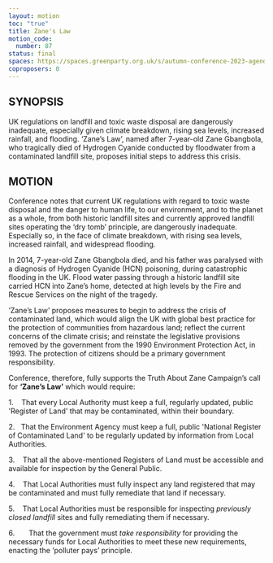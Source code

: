 ```yaml
---
layout: motion
toc: "true"
title: Zane's Law
motion_code:
  number: 87
status: final
spaces: https://spaces.greenparty.org.uk/s/autumn-conference-2023-agenda-forum/post/post/view?id=11170
coproposers: 0
---
```

## **SYNOPSIS**

UK regulations on landfill and toxic waste disposal are dangerously inadequate, especially given climate breakdown, rising sea levels, increased rainfall, and flooding. ‘Zane’s Law’, named after 7-year-old Zane Gbangbola, who tragically died of Hydrogen Cyanide conducted by floodwater from a contaminated landfill site, proposes initial steps to address this crisis.

## **MOTION**

Conference notes that current UK regulations with regard to toxic waste disposal and the danger to human life, to our environment, and to the planet as a whole, from both historic landfill sites and currently approved landfill sites operating the ‘dry tomb’ principle, are dangerously inadequate. Especially so, in the face of climate breakdown, with rising sea levels, increased rainfall, and widespread flooding.

In 2014, 7-year-old Zane Gbangbola died, and his father was paralysed with a diagnosis of Hydrogen Cyanide (HCN) poisoning, during catastrophic flooding in the UK. Flood water passing through a historic landfill site carried HCN into Zane’s home, detected at high levels by the Fire and Rescue Services on the night of the tragedy.

‘Zane’s Law’ proposes measures to begin to address the crisis of contaminated land, which would align the UK with global best practice for the protection of communities from hazardous land; reflect the current concerns of the climate crisis; and reinstate the legislative provisions removed by the government from the 1990 Environment Protection Act, in 1993. The protection of citizens should be a primary government responsibility.

Conference, therefore, fully supports the Truth About Zane Campaign’s call for **‘Zane’s Law’** which would require:

1.    That every Local Authority must keep a full, regularly updated, public 'Register of Land' that may be contaminated, within their boundary.

2.   That the Environment Agency must keep a full, public 'National Register of Contaminated Land' to be regularly updated by information from Local Authorities.

3.    That all the above-mentioned Registers of Land must be accessible and available for inspection by the General Public.

4.    That Local Authorities must fully inspect any land registered that may be contaminated and must fully remediate that land if necessary.

5.    That Local Authorities must be responsible for inspecting *previously closed landfill* sites and fully remediating them if necessary.

6.       That the government must *take responsibility* for providing the necessary funds for Local Authorities to meet these new requirements, enacting the ‘polluter pays’ principle.